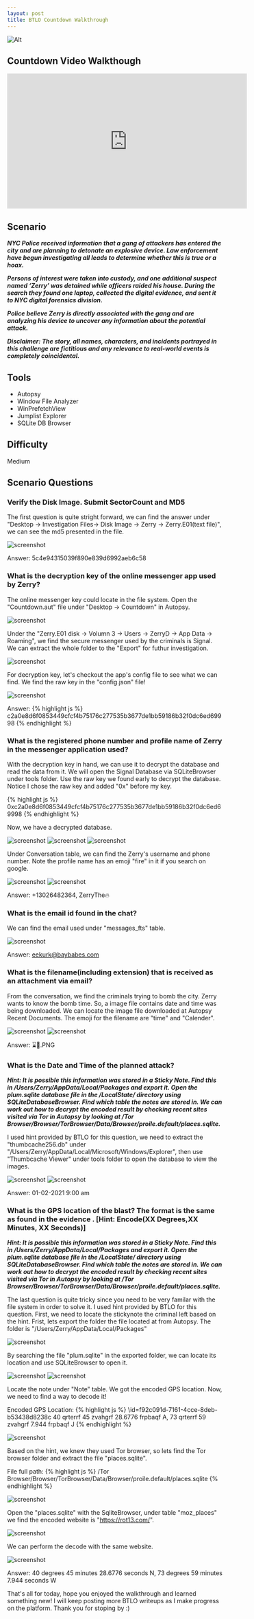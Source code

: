```yaml
---
layout: post
title: BTLO Countdown Walkthrough
---
```

![Alt](https://bohansec.com/assets/Countdown/coverpage.jpg "Security Blue Team")

## Countdown Video Walkthough 

<iframe width="560"
        height="315"
        src="https://youtu.be/YrfyzyiXvek"
        frameborder="0"
        allow="autoplay; encrypted-media"
        allowfullscreen></iframe>

## Scenario

***NYC Police received information that a gang of attackers has entered the city and are planning to detonate an explosive device. Law enforcement have begun investigating all leads to determine whether this is true or a hoax.***

***Persons of interest were taken into custody, and one additional suspect named ‘Zerry’ was detained while officers raided his house. During the search they found one laptop, collected the digital evidence, and sent it to NYC digital forensics division.***

***Police believe Zerry is directly associated with the gang and are analyzing his device to uncover any information about the potential attack.***

***Disclaimer: The story, all names, characters, and incidents portrayed in this challenge are fictitious and any relevance to real-world events is completely coincidental.***

## Tools
- Autopsy 
- Window File Analyzer 
- WinPrefetchView 
- Jumplist Explorer 
- SQLite DB Browser 

## Difficulty
Medium

## Scenario Questions

### Verify the Disk Image. Submit SectorCount and MD5

The first question is quite stright forward, we can find the answer under "Desktop -> Investigation Files-> Disk Image -> Zerry -> Zerry.E01(text file)", we can see the md5 presented in the file.

![screenshot](https://bohansec.com/assets/Countdown/1.PNG "screenshot")

Answer: 
5c4e94315039f890e839d6992aeb6c58

### What is the decryption key of the online messenger app used by Zerry?

The online messenger key could locate in the file system. Open the "Countdown.aut" file under "Desktop -> Countdown" in Autopsy.

![screenshot](https://bohansec.com/assets/Countdown/2.PNG "screenshot")

Under the "Zerry.E01 disk -> Volumn 3 -> Users -> ZerryD -> App Data -> Roaming", we find the secure messenger used by the criminals is Signal. We can extract the whole folder to the "Export" for futhur investigation.

![screenshot](https://bohansec.com/assets/Countdown/3.PNG "screenshot")

For decryption key, let's checkout the app's config file to see what we can find. We find the raw key in the "config.json" file! 

![screenshot](https://bohansec.com/assets/Countdown/3-1.PNG "screenshot")


Answer:
{% highlight js %}
c2a0e8d6f0853449cfcf4b75176c277535b3677de1bb59186b32f0dc6ed69998
{% endhighlight %}

### What is the registered phone number and profile name of Zerry in the messenger application used?

With the decryption key in hand, we can use it to decrypt the database and read the data from it. We will open the Signal Database via SQLiteBrowser under tools folder. Use the raw key we found early to decrypt the database. Notice I chose the raw key and added "0x" before my key.

{% highlight js %}
0xc2a0e8d6f0853449cfcf4b75176c277535b3677de1bb59186b32f0dc6ed69998
{% endhighlight %}

Now, we have a decrypted database.

![screenshot](https://bohansec.com/assets/Countdown/4.PNG "screenshot")
![screenshot](https://bohansec.com/assets/Countdown/5.PNG "screenshot")
![screenshot](https://bohansec.com/assets/Countdown/6.PNG "screenshot")

Under Conversation table, we can find the Zerry's username and phone number. Note the profile name has an emoji "fire" in it if you search on google.

![screenshot](https://bohansec.com/assets/Countdown/7.PNG "screenshot")
![screenshot](https://bohansec.com/assets/Countdown/8.PNG "screenshot")

Answer:
+13026482364, ZerryThe🔥 

### What is the email id found in the chat? 

We can find the email used under "messages_fts" table.

![screenshot](https://bohansec.com/assets/Countdown/9.PNG "screenshot")

Answer:
eekurk@baybabes.com

### What is the filename(including extension) that is received as an attachment via email?

From the conversation, we find the criminals trying to bomb the city. Zerry wants to know the bomb time. So, a image file contains date and time was being downloaded. We can locate the image file downloaded at Autopsy Recent Documents. The emoji for the filename are "time" and "Calender".

![screenshot](https://bohansec.com/assets/Countdown/10.PNG "screenshot")
![screenshot](https://bohansec.com/assets/Countdown/11.PNG "screenshot")

Answer:
⌛📅.PNG

### What is the Date and Time of the planned attack?

***Hint: It is possible this information was stored in a Sticky Note. Find this in /Users/Zerry/AppData/Local/Packages and export it. Open the plum.sqlite database file in the /LocalState/ directory using SQLiteDatabaseBrowser. Find which table the notes are stored in. We can work out how to decrypt the encoded result by checking recent sites visited via Tor in Autopsy by looking at /Tor Browser/Browser/TorBrowser/Data/Browser/proile.default/places.sqlite.***

I used hint provided by BTLO for this question, we need to extract the "thumbcache256.db" under "/Users/Zerry/AppData/Local/Microsoft/Windows/Explorer", then use "Thumbcache Viewer" under tools folder to open the database to view the images.

![screenshot](https://bohansec.com/assets/Countdown/12.PNG "screenshot")
![screenshot](https://bohansec.com/assets/Countdown/13.PNG "screenshot")

Answer:
01-02-2021 9:00 am

### What is the GPS location of the blast? The format is the same as found in the evidence . [Hint: Encode(XX Degrees,XX Minutes, XX Seconds)] 

***Hint: It is possible this information was stored in a Sticky Note. Find this in /Users/Zerry/AppData/Local/Packages and export it. Open the plum.sqlite database file in the /LocalState/ directory using SQLiteDatabaseBrowser. Find which table the notes are stored in. We can work out how to decrypt the encoded result by checking recent sites visited via Tor in Autopsy by looking at /Tor Browser/Browser/TorBrowser/Data/Browser/proile.default/places.sqlite.***

The last question is quite tricky since you need to be very familar with the file system in order to solve it. I used hint provided by BTLO for this question. First, we need to locate the stickynote the criminal left based on the hint. Frist, lets export the folder the file located at from Autopsy. The folder is "/Users/Zerry/AppData/Local/Packages"

![screenshot](https://bohansec.com/assets/Countdown/14.PNG "screenshot")

By searching the file "plum.sqlite" in the exported folder, we can locate its location and use SQLiteBrowser to open it.

![screenshot](https://bohansec.com/assets/Countdown/15.PNG "screenshot")
![screenshot](https://bohansec.com/assets/Countdown/16.PNG "screenshot")

Locate the note under "Note" table. We got the encoded GPS location. Now, we need to find a way to decode it!

Encoded GPS Location:
{% highlight js %}
\id=f92c091d-7161-4cce-8deb-b53438d8238c 40 qrterrf 45 zvahgrf 28.6776 frpbaqf A, 73 qrterrf 59 zvahgrf 7.944 frpbaqf J
{% endhighlight %}

![screenshot](https://bohansec.com/assets/Countdown/17.PNG "screenshot")

Based on the hint, we knew they used Tor browser, so lets find the Tor browser folder and extract the file "places.sqlite".

File full path:
{% highlight js %}
/Tor Browser/Browser/TorBrowser/Data/Browser/proile.default/places.sqlite
{% endhighlight %}

![screenshot](https://bohansec.com/assets/Countdown/18.PNG "screenshot")

Open the "places.sqlite" with the SqliteBrowser, under table "moz_places" we find the encoded website is "https://rot13.com/". 

![screenshot](https://bohansec.com/assets/Countdown/19.PNG "screenshot")

We can perform the decode with the same website.

![screenshot](https://bohansec.com/assets/Countdown/20.PNG "screenshot")

Answer:
40 degrees 45 minutes 28.6776 seconds N, 73 degrees 59 minutes 7.944 seconds W


That's all for today, hope you enjoyed the walkthrough and learned something new! I will keep posting more BTLO writeups as I make progress on the platform. Thank you for stoping by :) 